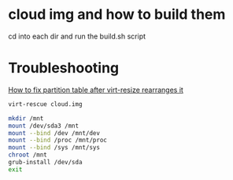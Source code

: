 # cloud img and how to build them

cd into each dir and run the build.sh script

# Troubleshooting

[How to fix partition table after virt-resize rearranges it](https://serverfault.com/questions/976792/how-to-fix-partition-table-after-virt-resize-rearranges-it-kvm)

```bash
virt-rescue cloud.img
```

```bash
mkdir /mnt
mount /dev/sda3 /mnt
mount --bind /dev /mnt/dev
mount --bind /proc /mnt/proc
mount --bind /sys /mnt/sys
chroot /mnt
grub-install /dev/sda
exit
```